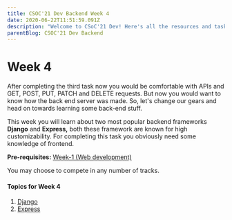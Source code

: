 ```yaml
---
title: CSOC'21 Dev Backend Week 4
date: 2020-06-22T11:51:59.091Z
description: "Welcome to CSoC'21 Dev! Here's all the resources and tasks you need to know, complete, and focus on for every week."
parentBlog: CSOC'21 Dev Backend
---
```


# Week 4

After completing the third task now you would be comfortable with APIs and GET, POST, PUT, PATCH and DELETE requests. But now you would want to know how the back end server was made. So, let's change our gears and head on towards learning some back-end stuff.

This week you will learn about two most popular backend frameworks **Django** and **Express,** both these framework are known for high customizability. For completing this task you obviously need some knowledge of frontend.

**Pre-requisites:** [Week-1 (Web development)](csoc21-frontend-week1-Web-Development)

You may choose to compete in any number of tracks.

#### Topics for Week 4

1. [Django](csoc21-backend-week4-Django)
2. [Express](csoc21-backend-week4-Express)
